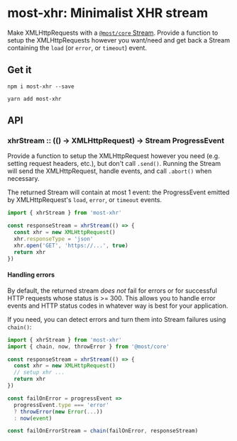 # most-xhr: Minimalist XHR stream

Make XMLHttpRequests with a [`@most/core` Stream](http://mostcore.readthedocs.io/en/latest/).  Provide a function to setup the XMLHttpRequests however you want/need and get back a Stream containing the `load` (or `error`, or `timeout`) event.

## Get it

`npm i most-xhr --save`

`yarn add most-xhr`

## API

### xhrStream :: (() &rarr; XMLHttpRequest) &rarr; Stream ProgressEvent

Provide a function to setup the XMLHttpRequest however you need (e.g. setting request headers, etc.), but don't call `.send()`. Running the Stream will send the XMLHttpRequest, handle events, and call `.abort()` when necessary.

The returned Stream will contain at most 1 event: the ProgressEvent emitted by XMLHttpRequest's `load`, `error`, or `timeout` events.

```js
import { xhrStream } from 'most-xhr'

const responseStream = xhrStream(() => {
  const xhr = new XMLHttpRequest()
  xhr.responseType = 'json'
  xhr.open('GET', 'https://...', true)
  return xhr
})
```

#### Handling errors

By default, the returned stream _does not_ fail for errors or for successful HTTP requests whose status is >= 300.  This allows you to handle error events and HTTP status codes in whatever way is best for your application.

If you need, you can detect errors and turn them into Stream failures using `chain()`:

```js
import { xhrStream } from 'most-xhr'
import { chain, now, throwError } from '@most/core'

const responseStream = xhrStream(() => {
  const xhr = new XMLHttpRequest()
  // setup xhr ...
  return xhr
})

const failOnError = progressEvent =>
  progressEvent.type === 'error'
  ? throwError(new Error(...))
  : now(event)

const failOnErrorStream = chain(failOnError, responseStream)
```
